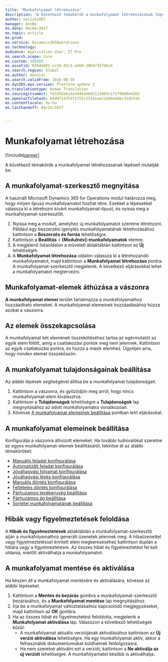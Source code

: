 ```yaml
---
title: "Munkafolyamat létrehozása"
description: "A következő témakörök a munkafolyamat létrehozásának lépéseit mutatják be."
author: sericks007
manager: AnnBe
ms.date: 04/04/2017
ms.topic: article
ms.prod: 
ms.service: Dynamics365Operations
ms.technology: 
audience: Application User, IT Pro
ms.search.scope: Core
ms.custom: 195583
ms.assetid: 836ddd01-cc34-45c3-a4b0-20647357dbc6
ms.search.region: Global
ms.author: donaldc
ms.search.validFrom: 2016-08-30
ms.dyn365.ops.version: Platform update 2
ms.translationtype: Human Translation
ms.sourcegitcommit: fd3392eba3a394bd4b92112093c1f1f9b894426d
ms.openlocfilehash: b4d4f14753f1755c251e1ae12dd9addec31d2fdd
ms.contentlocale: hu-hu
ms.lasthandoff: 04/25/2017


---
```


# <a name="create-a-workflow"></a>Munkafolyamat létrehozása

[!include[banner](../includes/banner.md)]


A következő témakörök a munkafolyamat létrehozásának lépéseit mutatják be.

<a name="open-the-workflow-editor"></a>A munkafolyamat-szerkesztő megnyitása
------------------------

A használt Microsoft Dynamics 365 for Operations modul határozza meg, hogy milyen típusú munkafolyamatot hozhat létre. Ezekkel a lépésekkel válassza ki a létrehozni kívánt munkafolyamat-típust, és nyissa meg a munkafolyamat-szerkesztőt.

1.  Nyissa meg a modult, amelyhez új munkafolyamatot szeretne létrehozni. Például egy beszerzési igénylés munkafolyamatának létrehozásához kattintson a **Beszerzés és forrás** lehetőségre.
2.  Kattintson a **Beállítás** &gt; **\[Modulnév\]-munkafolyamatok** elemre.
3.  A megjelenő listaoldalon a műveleti ablaktáblán kattintson az **Új** lehetőségre.
4.  A **Munkafolyamat létrehozása** oldalon válassza ki a létrehozandó munkafolyamatot, majd kattintson a **Munkafolyamat létrehozása** pontra. A munkafolyamat-szerkesztő megjelenik. A következő eljárásokkal lehet a munkafolyamatot megtervezni.

## <a name="drag-workflow-elements-onto-the-canvas"></a>Munkafolyamat-elemek áthúzása a vászonra
**A munkafolyamat elemei** terület tartalmazza a munkafolyamathoz hozzáadható elemeket. A munkafolyamat elemeinek hozzáadásához húzza azokat a vászonra.

## <a name="connect-the-elements"></a>Az elemek összekapcsolása
A munkafolyamat két elemének összekötéséhez tartsa az egérmutatót az egyik elem fölött, amíg a csatlakozási pontok meg nem jelennek. Kattintson az egyik csatlakozási pontra, és húzza a másik elemhez. Ügyeljen arra, hogy minden elemet összekössön.

## <a name="configure-the-properties-of-the-workflow"></a>A munkafolyamat tulajdonságainak beállítása
Az alábbi lépések segítségével állítsa be a munkafolyamat tulajdonságait.

1.  Kattintson a vászonra, és győződjön meg arról, hogy nincs munkafolyamat-elem kiválasztva.
2.  Kattintson a **Tulajdonságok** lehetőségre a **Tulajdonságok** lap megnyitásához az adott munkafolyamatra vonatkozóan.
3.  Kövesse [A munkafolyamat elemeinek beállítása](configure-workflow-properties.md) pontban leírt eljárásokat.

## <a name="configure-the-elements-of-the-workflow"></a>A munkafolyamat elemeinek beállítása
Konfigurálja a vászonra áthúzott elemeket. Ha további tudnivalókat szeretne az egyes munkafolyamat-elemek beállításáról, tekintse át az alábbi témaköröket:

-   [Manuális feladat konfigurálása](configure-manual-task-workflow.md)
-   [Automatizált feladat konfigurálása](configure-automated-task-workflow.md)
-   [Jóváhagyási folyamat konfigurálása](configure-approval-process-workflow.md)
-   [Jóváhagyási lépés konfigurálása](configure-approval-step-workflow.md)
-   [Manuális döntés konfigurálása](configure-manual-decision-workflow.md)
-   [Feltételes döntés konfigurálása](configure-conditional-decision-workflow.md)
-   [Párhuzamos tevékenység beállítása](configure-parallel-activity-workflow.md)
-   [Párhuzamos ág beállítása](configure-parallel-branch-workflow.md)
-   [Sortétel munkafolyamatának beállítása](configure-line-item-workflow.md)

## <a name="resolve-any-errors-or-warnings"></a>Hibák vagy figyelmeztetések feloldása
A **Hibák és figyelmeztetések** ablaktáblán a munkafolyamat-szerkesztő alján a munkafolyamathoz generált üzenetek jelennek meg. A hibaüzenettel vagy figyelmeztetéssel érintett elem megkereséséhez kattintson duplán a hibára vagy a figyelmeztetésre. Az összes hibát és figyelmeztetést fel kell oldania, mielőtt aktiválhatja a munkafolyamatot.

## <a name="save-and-activate-the-workflow"></a>A munkafolyamat mentése és aktiválása
Ha készen áll a munkafolyamat mentésére és aktiválására, kövesse az alábbi lépéseket.

1.  Kattintson a **Mentés és bezárás** gombra a munkafolyamat-szerkesztő bezárásához, és a **Munkafolyamat mentése** lap megnyitásához.
2.  Írja be a munkafolyamat változtatásaihoz kapcsolódó megjegyzéseket, majd kattintson az **OK** gombra.
3.  Ha az összes hibát és figyelmeztetést feloldotta, megjelenik a **Munkafolyamat aktiválása** lap. Válasszon a következő lehetőségek közül:
    -   A munkafolyamat aktuális verziójának aktiválásához kattintson az **Új verzió aktiválása** lehetőségre. Ha egy munkafolyamat aktív, akkor a felhasználók dokumentumokat küldhetnek feldolgozásra.
    -   Ha nem szeretné aktiválni ezt a verziót, kattintson a **Ne aktiválja az új verziót** lehetőségre. A munkafolyamatot később is aktiválhatja.






